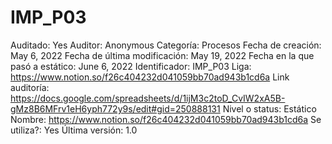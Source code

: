 # IMP_P03

Auditado: Yes
Auditor: Anonymous
Categoría: Procesos
Fecha de creación: May 6, 2022
Fecha de última modificación: May 19, 2022
Fecha en la que pasó a estático: June 6, 2022
Identificador: IMP_P03
Liga: https://www.notion.so/f26c404232d041059bb70ad943b1cd6a 
Link auditoría: https://docs.google.com/spreadsheets/d/1ijM3c2toD_CvIW2xA5B-gMz8B6MFrv1eH6yph772y9s/edit#gid=250888131
Nivel o status: Estático
Nombre: https://www.notion.so/f26c404232d041059bb70ad943b1cd6a 
Se utiliza?: Yes
Última versión: 1.0